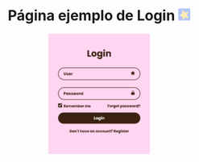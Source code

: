 <h1 align="center">Página ejemplo de Login <img src="enter.png" width="24px"></h1>
<div align="center">
  <a href="https://idanielsoto.github.io/login-pastel/"><img src="example.jpg" width="40%"></a>
</div>
